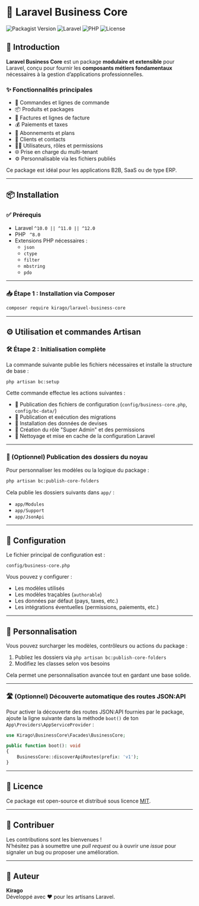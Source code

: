 # 🚀 Laravel Business Core

![Packagist Version](https://img.shields.io/packagist/v/kirago/laravel-business-core)
![Laravel](https://img.shields.io/badge/Laravel-^8.0%20%7C%7C%20^9.0%20%7C%7C%20^10.0-red)
![PHP](https://img.shields.io/badge/PHP-^7.3%20%7C%7C%20^8.0-blue)
![License](https://img.shields.io/github/license/jsimo237/laravel-business-core)

## 📖 Introduction

**Laravel Business Core** est un package **modulaire et extensible** pour Laravel, conçu pour fournir les **composants métiers fondamentaux** nécessaires à la gestion d’applications professionnelles.

### ✨ Fonctionnalités principales

- 🛒 Commandes et lignes de commande
- 📦 Produits et packages
- 📄 Factures et lignes de facture
- 💰 Paiements et taxes
- 🧾 Abonnements et plans
- 👤 Clients et contacts
- 🧑‍💼 Utilisateurs, rôles et permissions
- 🌐 Prise en charge du multi-tenant
- ⚙️ Personnalisable via les fichiers publiés

Ce package est idéal pour les applications B2B, SaaS ou de type ERP.

---

## 📦 Installation

### ✅ Prérequis

- Laravel `^10.0 || ^11.0 || ^12.0`
- PHP ` ^8.0`
- Extensions PHP nécessaires :
    - `json`
    - `ctype`
    - `filter`
    - `mbstring`
    - `pdo`

---

### 📥 Étape 1 : Installation via Composer

```bash
composer require kirago/laravel-business-core
```

---

## ⚙️ Utilisation et commandes Artisan

### 🛠 Étape 2 : Initialisation complète

La commande suivante publie les fichiers nécessaires et installe la structure de base :

```bash
php artisan bc:setup
```

Cette commande effectue les actions suivantes :

- 📂 Publication des fichiers de configuration (`config/business-core.php`, `config/bc-data/`)
- 🧱 Publication et exécution des migrations
- 💱 Installation des données de devises
- 🔐 Création du rôle "Super Admin" et des permissions
- 🧹 Nettoyage et mise en cache de la configuration Laravel

---

### 🧩 (Optionnel) Publication des dossiers du noyau

Pour personnaliser les modèles ou la logique du package :

```bash
php artisan bc:publish-core-folders
```

Cela publie les dossiers suivants dans `app/` :

- `app/Modules`
- `app/Support`
- `app/JsonApi`

---

## 🔧 Configuration

Le fichier principal de configuration est :

```
config/business-core.php
```

Vous pouvez y configurer :

- Les modèles utilisés
- Les modèles traçables (`authorable`)
- Les données par défaut (pays, taxes, etc.)
- Les intégrations éventuelles (permissions, paiements, etc.)

---

## 🧠 Personnalisation

Vous pouvez surcharger les modèles, contrôleurs ou actions du package :

1. Publiez les dossiers via `php artisan bc:publish-core-folders`
2. Modifiez les classes selon vos besoins

Cela permet une personnalisation avancée tout en gardant une base solide.

---
### 🛣 (Optionnel) Découverte automatique des routes JSON:API

Pour activer la découverte des routes JSON:API fournies par le package, ajoute la ligne suivante dans
la méthode `boot()` de ton `App\Providers\AppServiceProvider` :

```php
use Kirago\BusinessCore\Facades\BusinessCore;

public function boot(): void
{
    BusinessCore::discoverApiRoutes(prefix: 'v1');
}
```
---
## 📝 Licence

Ce package est open-source et distribué sous licence [MIT](https://opensource.org/licenses/MIT).

---

## 🤝 Contribuer

Les contributions sont les bienvenues !  
N’hésitez pas à soumettre une _pull request_ ou à ouvrir une _issue_ pour signaler un bug ou proposer une amélioration.

---

## 👤 Auteur

**Kirago**  
Développé avec ❤️ pour les artisans Laravel.
